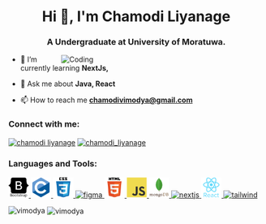 <h1 align="center">Hi 👋, I'm Chamodi Liyanage</h1>
<h3 align="center">A Undergraduate at University of Moratuwa.</h3>
<img align="right" alt="Coding" width="400" src="[https://drive.google.com/drive/u/0/my-drive?q=parent:0APhV2Ypiw2kYUk9PVA%20after:2024-02-16%20owner:me](https://drive.google.com/drive/u/0/my-drive?q=parent:0APhV2Ypiw2kYUk9PVA%20after:2024-02-16%20owner:me)">

- 🌱 I’m currently learning **NextJs,**

- 💬 Ask me about **Java, React**

- 📫 How to reach me **chamodivimodya@gmail.com**

<h3 align="left">Connect with me:</h3>
<p align="left">
<a href="https://linkedin.com/in/chamodi liyanage" target="blank"><img align="center" src="https://raw.githubusercontent.com/rahuldkjain/github-profile-readme-generator/master/src/images/icons/Social/linked-in-alt.svg" alt="chamodi liyanage" height="30" width="40" /></a>
<a href="https://www.hackerrank.com/chamodi_liyanage" target="blank"><img align="center" src="https://raw.githubusercontent.com/rahuldkjain/github-profile-readme-generator/master/src/images/icons/Social/hackerrank.svg" alt="chamodi_liyanage" height="30" width="40" /></a>
</p>

<h3 align="left">Languages and Tools:</h3>
<p align="left"> <a href="https://getbootstrap.com" target="_blank" rel="noreferrer"> <img src="https://raw.githubusercontent.com/devicons/devicon/master/icons/bootstrap/bootstrap-plain-wordmark.svg" alt="bootstrap" width="40" height="40"/> </a> <a href="https://www.cprogramming.com/" target="_blank" rel="noreferrer"> <img src="https://raw.githubusercontent.com/devicons/devicon/master/icons/c/c-original.svg" alt="c" width="40" height="40"/> </a> <a href="https://www.w3schools.com/css/" target="_blank" rel="noreferrer"> <img src="https://raw.githubusercontent.com/devicons/devicon/master/icons/css3/css3-original-wordmark.svg" alt="css3" width="40" height="40"/> </a> <a href="https://www.figma.com/" target="_blank" rel="noreferrer"> <img src="https://www.vectorlogo.zone/logos/figma/figma-icon.svg" alt="figma" width="40" height="40"/> </a> <a href="https://www.w3.org/html/" target="_blank" rel="noreferrer"> <img src="https://raw.githubusercontent.com/devicons/devicon/master/icons/html5/html5-original-wordmark.svg" alt="html5" width="40" height="40"/> </a> <a href="https://developer.mozilla.org/en-US/docs/Web/JavaScript" target="_blank" rel="noreferrer"> <img src="https://raw.githubusercontent.com/devicons/devicon/master/icons/javascript/javascript-original.svg" alt="javascript" width="40" height="40"/> </a> <a href="https://www.mongodb.com/" target="_blank" rel="noreferrer"> <img src="https://raw.githubusercontent.com/devicons/devicon/master/icons/mongodb/mongodb-original-wordmark.svg" alt="mongodb" width="40" height="40"/> </a> <a href="https://nextjs.org/" target="_blank" rel="noreferrer"> <img src="https://cdn.worldvectorlogo.com/logos/nextjs-2.svg" alt="nextjs" width="40" height="40"/> </a> <a href="https://reactjs.org/" target="_blank" rel="noreferrer"> <img src="https://raw.githubusercontent.com/devicons/devicon/master/icons/react/react-original-wordmark.svg" alt="react" width="40" height="40"/> </a> <a href="https://tailwindcss.com/" target="_blank" rel="noreferrer"> <img src="https://www.vectorlogo.zone/logos/tailwindcss/tailwindcss-icon.svg" alt="tailwind" width="40" height="40"/> </a> </p>

<p><img align="left" src="https://github-readme-stats.vercel.app/api/top-langs?username=vimodya&show_icons=true&locale=en&layout=compact" alt="vimodya" /></p>

<p>&nbsp;<img align="center" src="https://github-readme-stats.vercel.app/api?username=vimodya&show_icons=true&locale=en" alt="vimodya" /></p>

